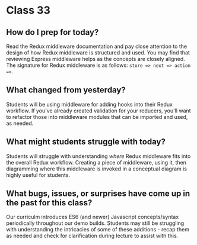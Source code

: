 # Class 33

## How do I prep for today?
Read the Redux middleware documentation and pay close attention to the design of how Redux middleware is structured and used.  You may find that reviewing Express middleware helps as the concepts are closely aligned.  The signature for Redux middleware is as follows: `store => next => action =>`.

## What changed from yesterday?
Students will be using middleware for adding hooks into their Redux workflow.  If you've already created validation for your reducers, you'll want to refactor those into middleware modules that can be imported and used, as needed.

## What might students struggle with today?
Students will struggle with understanding *where* Redux middleware fits into the overall Redux workflow.  Creating a piece of middleware, using it, then diagramming where this middleware is invoked in a conceptual diagram is highly useful for students.

## What bugs, issues, or surprises have come up in the past for this class?
Our curriculm introduces ES6 (and newer) Javascript concepts/syntax periodically throughout our demo builds.  Students may still be struggling with understanding the intricacies of some of these additions - recap them as needed and check for clarification during lecture to assist with this.

